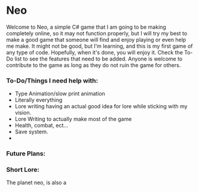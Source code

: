 # Neo
Welcome to Neo, a simple C# game that I am going to be making completely online, so it may not function properly, but I will try my best to make a good game that someone will find and enjoy playing or even help me make. It might not be good, but I'm learning, and this is my first game of any type of code. Hopefully, when it's done, you will enjoy it. Check the To-Do list to see the features that need to be added. Anyone is welcome to contribute to the game as long as they do not ruin the game for others.


### To-Do/Things I need help with:
* Type Animation/slow print animation
* Literally everything
* Lore writing having an actual good idea for lore while sticking with my vision.
* Lore Writing to actually make most of the game
* Health, combat, ect...
* Save system.
*

### Future Plans:



### Short Lore:
The planet neo, is also a